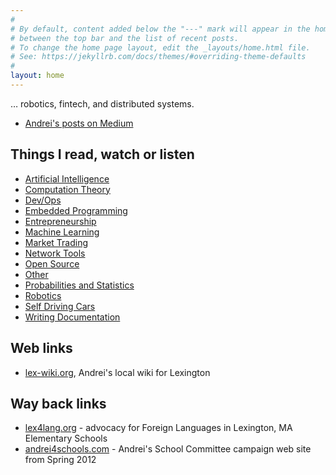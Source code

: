 ```yaml
---
#
# By default, content added below the "---" mark will appear in the home page
# between the top bar and the list of recent posts.
# To change the home page layout, edit the _layouts/home.html file.
# See: https://jekyllrb.com/docs/themes/#overriding-theme-defaults
#
layout: home
---
```

… robotics, fintech, and distributed systems.

* [Andrei's posts on Medium](medium.md)

## Things I read, watch or listen

* [Artificial Intelligence](artificial_intelligence.md)
* [Computation Theory](computation_theory.md)
* [Dev/Ops](devops.md)
* [Embedded Programming](embedded_programming.md)
* [Entrepreneurship](entrepreneurship.md)
* [Machine Learning](machine_learning.md)
* [Market Trading](market_trading.md)
* [Network Tools](network_tools.md)
* [Open Source](open_source.md)
* [Other](other.md)
* [Probabilities and Statistics](probabilities_and_statistics.md)
* [Robotics](robotics.md)
* [Self Driving Cars](self_driving_cars.md)
* [Writing Documentation](writing_documentation.md)

## Web links
* <a href="http://lex-wiki.org" class="menu_link">lex-wiki.org</a>, Andrei's local wiki for Lexington

## Way back links
* <a href="https://web.archive.org/web/20150103052312/https://sites.google.com/site/lexington4languages/" class="menu_link">lex4lang.org</a> - advocacy for Foreign Languages in Lexington, MA Elementary Schools
* <a href="http://andrei4schools.com" class="menu_link">andrei4schools.com</a> - Andrei's School Committee campaign web site from Spring 2012

